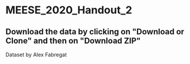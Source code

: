 # MEESE_2020_Handout_2
## Download the data by clicking on "Download or Clone" and then on "Download ZIP"
Dataset by Alex Fabregat
